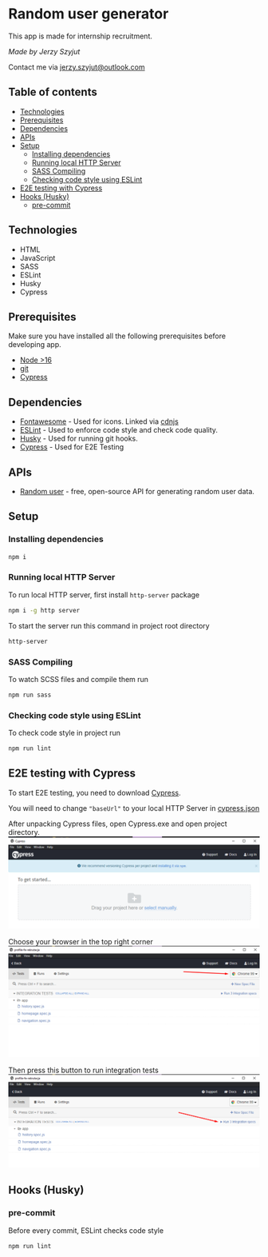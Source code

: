 # Random user generator
This app is made for internship recruitment.

*Made by Jerzy Szyjut*

Contact me via jerzy.szyjut@outlook.com

## Table of contents
- [Technologies](#technologies)
- [Prerequisites](#prerequisites)
- [Dependencies](#dependencies)
- [APIs](#apis)
- [Setup](#setup)
    - [Installing dependencies](#installing-dependencies)
    - [Running local HTTP Server](#running-local-http-server)
    - [SASS Compiling](#sass-compiling)
    - [Checking code style using ESLint](#checking-code-style-using-eslint)
- [E2E testing with Cypress](#e2e-testing-with-cypress)
- [Hooks (Husky)](#hooks-husky)
    - [pre-commit](#pre-commit)



## Technologies
- HTML
- JavaScript
- SASS
- ESLint
- Husky
- Cypress

## Prerequisites
Make sure you have installed all the following prerequisites before developing app.
- [Node >16](https://nodejs.org/)
- [git](https://git-scm.com/downloads)
- [Cypress](https://docs.cypress.io/guides/getting-started/installing-cypress#Direct-download)

## Dependencies
- [Fontawesome](https://fontawesome.com/) - Used for icons. Linked via [cdnjs](https://cdnjs.com/)
- [ESLint](https://eslint.org/) - Used to enforce code style and check code quality.
- [Husky](https://typicode.github.io/husky/#/) - Used for running git hooks.
- [Cypress](https://docs.cypress.io/guides/getting-started/installing-cypress#Direct-download) - Used for E2E Testing

## APIs
- [Random user](https://randomuser.me/) - free, open-source API for generating random user data.

## Setup
### Installing dependencies
```bash
npm i
```
### Running local HTTP Server
To run local HTTP server, first install `http-server` package
```bash
npm i -g http server
```
To start the server run this command in project root directory
```bash
http-server
```
### SASS Compiling
To watch SCSS files and compile them run
```bash
npm run sass
```
### Checking code style using ESLint
To check code style in project run
```bash
npm run lint
```

## E2E testing with Cypress
To start E2E testing, you need to download [Cypress](https://docs.cypress.io/guides/getting-started/installing-cypress#Direct-download).

You will need to change `"baseUrl"` to your local HTTP Server in [cypress.json](./cypress.json)

After unpacking Cypress files, open Cypress.exe and open project directory.
![1](./docs/images/1.png)

Choose your browser in the top right corner
![2](./docs/images/2.png)

Then press this button to run integration tests
![3](./docs/images/3.png)


## Hooks (Husky)
### pre-commit
Before every commit, ESLint checks code style
```bash
npm run lint
```
